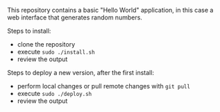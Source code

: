 This repository contains a basic "Hello World" application, in this case a web interface that generates random numbers.

Steps to install:

* clone the repository
* execute `sudo ./install.sh`
* review the output

Steps to deploy a new version, after the first install:

* perform local changes or pull remote changes with `git pull`
* execute `sudo ./deploy.sh`
* review the output
